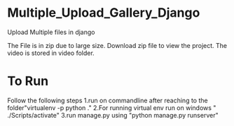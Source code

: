 # Multiple_Upload_Gallery_Django
Upload Multiple files in django

The File is in zip due to large size. Download zip file to view the project.
The video is stored in video folder.

# To Run
Follow the following steps
1.run on commandline after reaching to the folder"virtualenv -p python ."
2.For running virtual env run on windows " ./Scripts/activate"
3.run manage.py using "python manage.py runserver"
